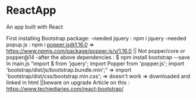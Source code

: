 # ReactApp

An app built with React

First installing Bootstrap package:
-needed jquery : npm i jquery
-needed popup.js : npm i popper.js@1.16.0 => https://www.npmjs.com/package/popper.js/v/1.16.0 || Not popper/core or popper@14
-after the above dependencies : $ npm install bootstrap --save
In main.js 
"import $ from 'jquery';
import Popper from 'popper.js';
import 'bootstrap/dist/js/bootstrap.bundle.min';"
=> import 'bootstrap/dist/css/bootstrap.min.css'; => doesn't work => downloaded and linked in html ||beware on upgrade
Article on this : https://www.techiediaries.com/react-bootstrap/
